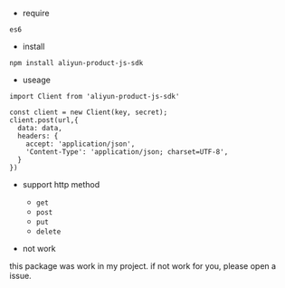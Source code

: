 - require

```shell
es6
```

- install

```shell
npm install aliyun-product-js-sdk
```

- useage

```es6
import Client from 'aliyun-product-js-sdk'

const client = new Client(key, secret);
client.post(url,{
  data: data,
  headers: {
    accept: 'application/json',
    'Content-Type': 'application/json; charset=UTF-8',
  }
})
```

- support http method
  - `get`
  - `post`
  - `put`
  - `delete`
  
  
  
- not work

 this package was work in my project. if not work for you, please open a issue. 
